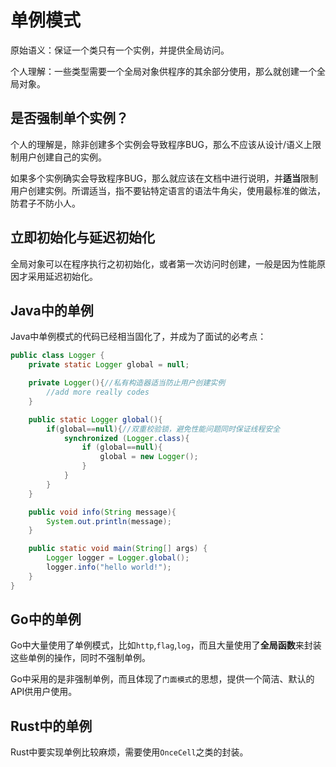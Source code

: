 # 单例模式

原始语义：保证一个类只有一个实例，并提供全局访问。

个人理解：一些类型需要一个全局对象供程序的其余部分使用，那么就创建一个全局对象。

## 是否强制单个实例？

个人的理解是，除非创建多个实例会导致程序BUG，那么不应该从设计/语义上限制用户创建自己的实例。

如果多个实例确实会导致程序BUG，那么就应该在文档中进行说明，并**适当**限制用户创建实例。所谓适当，指不要钻特定语言的语法牛角尖，使用最标准的做法，防君子不防小人。

## 立即初始化与延迟初始化

全局对象可以在程序执行之初初始化，或者第一次访问时创建，一般是因为性能原因才采用延迟初始化。

## Java中的单例

Java中单例模式的代码已经相当固化了，并成为了面试的必考点：

```java
public class Logger {
    private static Logger global = null;

    private Logger(){//私有构造器适当防止用户创建实例
        //add more really codes
    }

    public static Logger global(){
        if(global==null){//双重校验锁，避免性能问题同时保证线程安全
            synchronized (Logger.class){
                if (global==null){
                    global = new Logger();
                }
            }
        }
    }

    public void info(String message){
        System.out.println(message);
    }

    public static void main(String[] args) {
        Logger logger = Logger.global();
        logger.info("hello world!");
    }
}
```

## Go中的单例

Go中大量使用了单例模式，比如`http`,`flag`,`log`，而且大量使用了**全局函数**来封装这些单例的操作，同时不强制单例。

Go中采用的是非强制单例，而且体现了`门面模式`的思想，提供一个简洁、默认的API供用户使用。

## Rust中的单例

Rust中要实现单例比较麻烦，需要使用`OnceCell`之类的封装。
